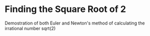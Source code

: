 # Finding the Square Root of 2

Demostration of both Euler and Newton's method of calculating the irrational number sqrt(2)